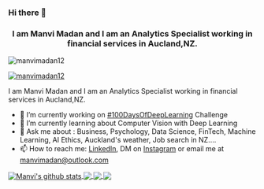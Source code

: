### Hi there 👋

<!--
**manvimadan12/manvimadan12** is a ✨ _special_ ✨ repository because its `README.md` (this file) appears on your GitHub profile.-->

<h3 align="center">I am Manvi Madan and I am an Analytics Specialist working in financial services in Aucland,NZ.</h3>

<p align="left"> <img src="https://komarev.com/ghpvc/?username=rajputjay41&label=Profile%20views&color=0e75b6&style=flat" alt="manvimadan12" /> </p>

<p align="left"> <a href="https://github.com/ryo-ma/github-profile-trophy"><img src="https://github-profile-trophy.vercel.app/?username=manvimadan12" alt="manvimadan12" /></a> </p>




I am Manvi Madan and I am an Analytics Specialist working in financial services in Aucland,NZ.

- 🔭 I’m currently working on [#100DaysOfDeepLearning](https://www.instagram.com/ml.newzealand/) Challenge
- 🌱 I’m currently learning about Computer Vision with Deep Learning
- 💬 Ask me about : Business, Psychology, Data Science, FinTech, Machine Learning, AI Ethics, Auckland's weather, Job search in NZ....
- 📫 How to reach me: [LinkedIn](https://nz.linkedin.com/in/manvimadan?challengeId=AQFP41gYUVTWXgAAAXTdLTLUD1ouI-Slkj6j1vSVIpFSPFDELixPuQAPkSBK4_beV-6747rXSKjHK4dkQeuwCiK23vil0RopCg&submissionId=172312d1-e273-3916-9781-05335d3a4409), DM on [Instagram](https://www.instagram.com/ml.newzealand/) or email me at manvimadan@outlook.com

<!--
**Languages and Tools:**  
<!--
<code><img height="20" src="https://raw.githubusercontent.com/github/explore/80688e429a7d4ef2fca1e82350fe8e3517d3494d/topics/javascript/javascript.png"></code>
<code><img height="20" src="https://raw.githubusercontent.com/github/explore/80688e429a7d4ef2fca1e82350fe8e3517d3494d/topics/typescript/typescript.png"></code>
<code><img height="20" src="https://raw.githubusercontent.com/github/explore/80688e429a7d4ef2fca1e82350fe8e3517d3494d/topics/react/react.png"></code>
<code><img height="20" src="https://raw.githubusercontent.com/github/explore/5c058a388828bb5fde0bcafd4bc867b5bb3f26f3/topics/graphql/graphql.png"></code>
<code><img height="20" src="https://raw.githubusercontent.com/github/explore/80688e429a7d4ef2fca1e82350fe8e3517d3494d/topics/nodejs/nodejs.png"></code>    
-->


<a href="https://github.com/manvimadan12/github-readme-stats">
  <img align="center" src="https://github-readme-stats.vercel.app/api?username=manvimadan12&show_icons=true&include_all_commits=true&theme=radical" alt="Manvi's github stats" />
</a>

<a href="https://github.com/manvimadan12/github-readme-stats">
  <img align="center" src="https://github-readme-stats.vercel.app/api/top-langs/?username=manvimadan12&layout=compact&theme=radical" />
</a> 

<a href="https://github.com/manvimadan12/Becoming-ML_engineer">
  <img align="center" src="https://github-readme-stats.vercel.app/api/pin/?username=manvimadan12&repo=Becoming-ML_engineer&theme=radical" />
</a>


<a href="https://github.com/manvimadan12/ML-Research-Papers-">
  <img align="center" src="https://github-readme-stats.vercel.app/api/pin/?username=manvimadan12&repo=ML-Research-Papers-&theme=radical" />
</a>   
